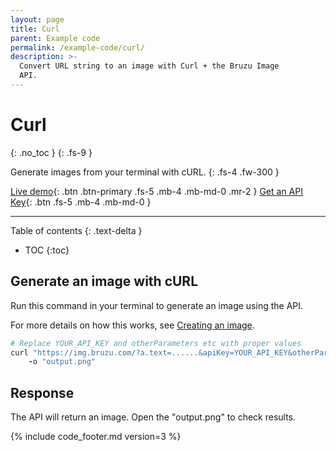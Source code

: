 ```yaml
---
layout: page
title: Curl
parent: Example code
permalink: /example-code/curl/
description: >-
  Convert URL string to an image with Curl + the Bruzu Image
  API.
---
```

# Curl
{: .no_toc }
{: .fs-9 }

Generate images from your terminal with cURL.
{: .fs-4 .fw-300 }

[Live demo](https://bruzu.com/){: .btn .btn-primary .fs-5 .mb-4 .mb-md-0 .mr-2 }
[Get an API Key](https://bruzu.com/){: .btn .fs-5 .mb-4 .mb-md-0 }
<hr>

Table of contents
{: .text-delta }
- TOC
{:toc}

## Generate an image with cURL

Run this command in your terminal to generate an image using the API.

For more details on how this works, see [Creating an image](/getting-started/using-the-api#creating-an-image).

```ruby
# Replace YOUR_API_KEY and otherParameters etc with proper values
curl "https://img.bruzu.com/?a.text=......&apiKey=YOUR_API_KEY&otherParameters" \
    -o "output.png"
```

## Response

The API will return an image. Open the "output.png" to check results.

{% include code_footer.md version=3 %}
